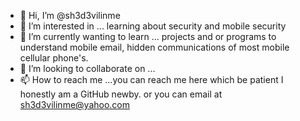 - 👋 Hi, I’m @sh3d3vilinme
- 👀 I’m interested in ... learning about security and mobile security
- 🌱 I’m currently wanting to learn ... projects and or programs to understand mobile email, hidden communications of most mobile cellular phone's.
- 💞️ I’m looking to collaborate on ...
- 📫 How to reach me ...you can reach me here which be patient I honestly am a GitHub newby. or you can email at sh3d3vilinme@yahoo.com

<!---
sh3d3vilinme/sh3d3vilinme is a ✨ special ✨ repository because its `README.md` (this file) appears on your GitHub profile.
You can click the Preview link to take a look at your changes.
--->

